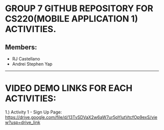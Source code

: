 # GROUP 7 GITHUB REPOSITORY FOR CS220(MOBILE APPLICATION 1) ACTIVITIES.

Members:
--
- RJ Castellano
- Andrei Stephen Yap

----
# VIDEO DEMO LINKS FOR EACH ACTIVITIES:
1.) Activity 1 - Sign Up Page: https://drive.google.com/file/d/13TvSDVaX2w6aW7ur5pYlutVtcfOp9exS/view?usp=drive_link
  
